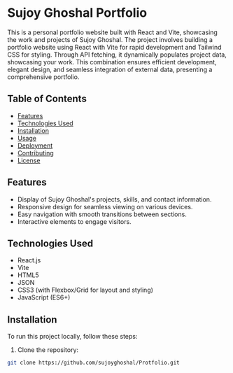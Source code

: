 # Sujoy Ghoshal Portfolio

This is a personal portfolio website built with React and Vite, showcasing the work and projects of Sujoy Ghoshal.
The project involves building a portfolio website using React with Vite for rapid development and Tailwind CSS for styling. Through API fetching, it dynamically populates project data, showcasing your work. This combination ensures efficient development, elegant design, and seamless integration of external data, presenting a comprehensive portfolio.

## Table of Contents

- [Features](#features)
- [Technologies Used](#technologies-used)
- [Installation](#installation)
- [Usage](#usage)
- [Deployment](#deployment)
- [Contributing](#contributing)
- [License](#license)

## Features

- Display of Sujoy Ghoshal's projects, skills, and contact information.
- Responsive design for seamless viewing on various devices.
- Easy navigation with smooth transitions between sections.
- Interactive elements to engage visitors.

## Technologies Used

- React.js
- Vite
- HTML5
- JSON
- CSS3 (with Flexbox/Grid for layout and styling)
- JavaScript (ES6+)

## Installation

To run this project locally, follow these steps:

1. Clone the repository:

```bash
git clone https://github.com/sujoyghoshal/Protfolio.git
